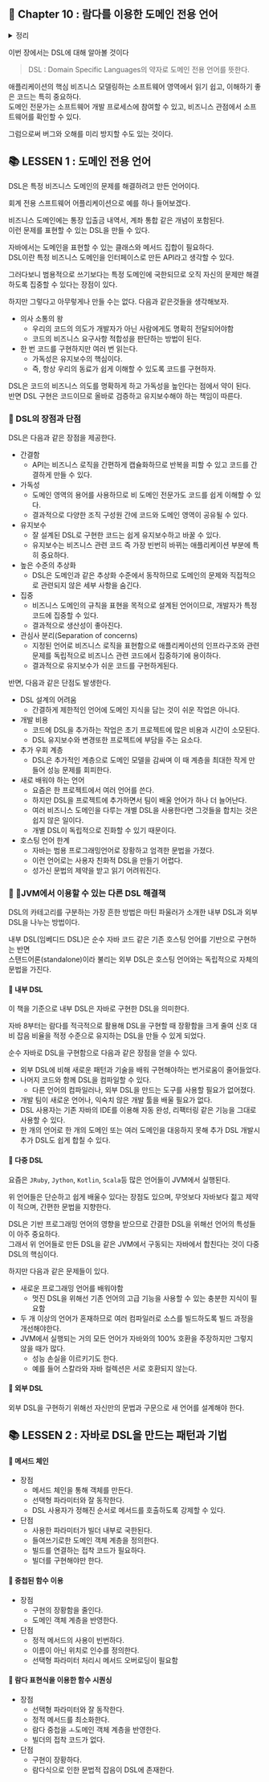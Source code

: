 ## 🌈 Chapter 10 : 람다를 이용한 도메인 전용 언어
<details><summary>정리</summary>
  
```
- DSL의 주요 기능은 개발자와 도메인 전문가 사이의 간격을 좁히는 것이다.
  - 애플리케이션의 비즈니스 로직을 구현하는 코드를 만든 사람이 프로그램이 사용될 비즈니스 필드의 전문 지식을 갖추긴 어렵다.
  - 개발자도 아닌 사람도 이해할 수 있는 언어로 이런 비즈니스 로직을 구현할 수 있다고 해서
  - 도메인 전문가가 프로그래머가 될 수 있는 것은 아니지만 적어도 로직을 읽고 검증하는 역할은 할 수 있다.
- DSL은 크개 내부적(DSL이 사용될 애플리케이션을 개발한 언어를 그대로 활용) DSL과 외부적(직접 언어를 설계해 사용함) DSL로 분류할 수 있다.
  - 내부적 DSL은 개발 노력이 적게 드는 반면 호스팅 언어의 문법 제약을 받는다.
  - 외부적 DSL은 높은 유연성을 제공하지만 구현하기가 어렵다.
- JVM에서 이용할 수 있는 스칼라, 그루비 등의 다른 언어로 다중 DSL을 개발할 수 있다.
  - 이들 언어는 Java보다 유연하며 간결한 편이다.
  - 하지만 이들을 Java와 통합하려면 빌드 과정이 복잡해지며 Java와의 상호 호환성 문제도 생길 수 있다.
- Java의 장황함과 문법적 엄격함 때문에 보통 자바는 내부적 DSL을 개발하는 언어로는 적합하지 않다.
  - 하지만 Java 8의 람다 표현식과 메서드 참조 덕분에 상황이 많이 개선되었다.
- 최신 Java는 자체 API에 작은 DSL을 제공한다.
  - 이들 `Stream`, `Collectors` 클래스 등에서 제공하는 작은 DSL은 특히 컬렉션 데이터의 정렬, 필터링, 변환, 그룹화에 유용하다.
- Java로 DSL을 구현할 때 보통 메서드 체인, 중첩 함수, 함수 시퀀싱 세 가지 패턴이 사용된다.
  - 각각의 패턴은 장단점이 있지만 모든 기법을 한 개의 DSL에 합쳐 장점만을 누릴 수 있다.
- 많은 Java 프레임워크와 라이브러리를 DSL을 통해 이용할 수 있다.
```

</details>

이번 장에서는 DSL에 대해 알아볼 것이다
  > DSL : Domain Specific Languages의 약자로 도메인 전용 언어를 뜻한다.

애플리케이션의 핵심 비즈니스 모델링하는 소프트웨어 영역에서 읽기 쉽고, 이해하기 좋은 코드는 특히 중요하다.    
도메인 전문가는 소프트웨어 개발 프로세스에 참여할 수 있고, 비즈니스 관점에서 소프트웨어를 확인할 수 있다.

그럼으로써 버그와 오해를 미리 방지할 수도 있는 것이다.



## 📚 LESSEN 1 : 도메인 전용 언어
DSL은 특정 비즈니스 도메인의 문제를 해결하려고 만든 언어이다.

회계 전용 스프트웨어 어플리케이션으로 예를 하나 들어보겠다.

비즈니스 도메인에는 통장 입출금 내역서, 계좌 통합 같은 개념이 포함된다.    
이런 문제를 표현할 수 있는 DSL을 만들 수 있다.

자바에서는 도메인을 표현할 수 있는 클래스와 메서드 집합이 필요하다.   
DSL이란 특정 비즈니스 도메인을 인터페이스로 만든 API라고 생각할 수 있다.

그러다보니 범용적으로 쓰기보다는 특정 도메인에 국한되므로 오직 자신의 문제만 해결하도록 집중할 수 있다는 장점이 있다.

하지만 그렇다고 아무렇게나 만들 수는 없다. 다음과 같은것들을 생각해보자.

- 의사 소통의 왕
  - 우리의 코드의 의도가 개발자가 아닌 사람에게도 명확히 전달되어야함
  - 코드의 비즈니스 요구사항 적합성을 판단하는 방법이 된다.
- 한 번 코드를 구현하지만 여러 번 읽는다.
  - 가독성은 유지보수의 핵심이다.
  - 즉, 항상 우리의 동료가 쉽게 이해할 수 있도록 코드를 구현하자.

DSL은 코드의 비즈니스 의도를 명확하게 하고 가독성을 높인다는 점에서 약이 된다.   
반면 DSL 구현은 코드이므로 올바로 검증하고 유지보수해야 하는 책임이 따른다. 

### 🎈 DSL의 장점과 단점
DSL은 다음과 같은 장점을 제공한다.
- 간결함
  - API는 비즈니스 로직을 간편하게 캡슐화하므로 반복을 피할 수 있고 코드를 간결하게 만들 수 있다.
- 가독성
  - 도메인 영역의 용어를 사용하므로 비 도메인 전문가도 코드를 쉽게 이해할 수 있다.
  - 결과적으로 다양한 조직 구성원 간에 코드와 도메인 영역이 공유될 수 있다.
- 유지보수
  - 잘 설계된 DSL로 구현한 코드는 쉽게 유지보수하고 바꿀 수 있다.
  - 유지보수는 비즈니스 관련 코드 즉 가장 빈번히 바뀌는 애플리케이션 부분에 특히 중요하다.
- 높은 수준의 추상화
  - DSL은 도메인과 같은 추상화 수준에서 동작하므로 도메인의 문제와 직접적으로 관련되지 않은 세부 사항을 숨긴다.
- 집중
  - 비즈니스 도메인의 규칙을 표현을 목적으로 설계된 언어이므로, 개발자가 특정 코드에 집중할 수 있다.
  - 결과적으로 생산성이 좋아진다.
- 관심사 분리(Separation of concerns)
  - 지정된 언어로 비즈니스 로직을 표현함으로 애플리케이션의 인프라구조와 관련 문제를 독립적으로 비즈니스 관련 코드에서 집중하기에 용이하다.
  - 결과적으로 유지보수가 쉬운 코드를 구현하게된다.

반면, 다음과 같은 단점도 발생한다.
- DSL 설계의 어려움
  - 간결하게 제한적인 언어에 도메인 지식을 담는 것이 쉬운 작업은 아니다.
- 개발 비용
  - 코드에 DSL을 추가하는 작업은 초기 프로젝트에 많은 비용과 시간이 소모된다.
  - DSL 유지보수와 변경또한 프로젝트에 부담을 주는 요소다.
- 추가 우회 계층
  - DSL은 추가적인 계층으로 도메인 모델을 감싸며 이 때 계층을 최대한 작게 만들어 성능 문제를 회피한다.
- 새로 배워야 하는 언어
  - 요즘은 한 프로젝트에서 여러 언어를 쓴다.
  - 하지만 DSL을 프로젝트에 추가하면서 팀이 배울 언어가 하나 더 늘어난다.
  - 여러 비즈니스 도메인을 다루는 개별 DSL을 사용한다면 그것들을 합치는 것은 쉽지 않은 일이다.
  - 개별 DSL이 독립적으로 진화할 수 있기 때문이다.
- 호스팅 언어 한계
  - 자바는 범용 프로그래밍언어로 장황하고 엄격한 문법을 가졌다.
  - 이런 언어로는 사용자 친화적 DSL을 만들기 어렵다.
  - 성가신 문법의 제약을 받고 읽기 어려워진다.

### 🎈 JVM에서 이용할 수 있는 다른 DSL 해결책
DSL의 카테고리를 구분하는 가장 흔한 방법은 마틴 파울러가 소개한 내부 DSL과 외부 DSL을 나누는 방법이다.

내부 DSL(임베디드 DSL)은 순수 자바 코드 같은 기존 호스팅 언어를 기반으로 구현하는 반면    
스탠드어론(standalone)이라 불리는 외부 DSL은 호스팅 언어와는 독립적으로 자체의 문법을 가진다.

#### 📕 내부 DSL
이 책을 기준으로 내부 DSL은 자바로 구현한 DSL을 의미한다.

자바 8부터는 람다를 적극적으로 활용해 DSL을 구현할 때 장황함을 크게 줄여 신호 대비 잡음 비율을 적정 수준으로 유지하는 DSL을 만들 수 있게 되었다.

순수 자바로 DSL을 구현함으로 다음과 같은 장점을 얻을 수 있다.

- 외부 DSL에 비해 새로운 패턴과 기술을 배워 구현해야하는 번거로움이 줄어들었다.
- 나머지 코드와 함께 DSL을 컴파일할 수 있다.
  - 다른 언어의 컴파일러나, 외부 DSL을 만드는 도구를 사용할 필요가 없어졌다.
- 개발 팀이 새로운 언어나, 익숙치 않은 개발 툴을 배울 필요가 없다.
- DSL 사용자는 기존 자바의 IDE를 이용해 자동 완성, 리팩터링 같은 기능을 그대로 사용할 수 있다.
- 한 개의 언어로 한 개의 도메인 또는 여러 도메인을 대응하지 못해 추가 DSL 개발시 추가 DSL도 쉽게 합칠 수 있다.

#### 📕 다중 DSL
요즘은 `JRuby`, `Jython`, `Kotlin`, `Scala`등 많은 언어들이 JVM에서 실행된다.

위 언어들은 단순하고 쉽게 배울수 있다는 장점도 있으며, 무엇보다 자바보다 젊고 제약이 적으며, 간편한 문법을 지향한다.
 
DSL은 기반 프로그래밍 언어의 영향을 받으므로 간결한 DSL을 위해선 언어의 특성들이 아주 중요하다.    
그래서 위 언어들로 만든 DSL을 같은 JVM에서 구동되는 자바에서 합친다는 것이 다중 DSL의 핵심이다.

하지만 다음과 같은 문제들이 있다.

- 새로운 프로그래밍 언어를 배워야함
  - 멋진 DSL을 위해선 기존 언어의 고급 기능을 사용할 수 있는 충분한 지식이 필요함
- 두 개 이상의 언어가 혼재하므로 여러 컴파일러로 소스를 빌드하도록 빌드 과정을 개선해야한다.
- JVM에서 실행되는 거의 모든 언어가 자바와의 100% 호환을 주장하지만 그렇지 않을 때가 많다.
  - 성능 손실을 이르키기도 한다.
  - 예를 들어 스칼라와 자바 컬렉션은 서로 호환되지 않는다.

#### 📕 외부 DSL
외부 DSL을 구현하기 위해선 자신만의 문법과 구문으로 새 언어를 설계해야 한다.

## 📚 LESSEN 2 : 자바로 DSL을 만드는 패턴과 기법

#### 📕 메서드 체인
- 장점
  - 메서드 체인을 통해 객체를 만든다.
  - 선택형 파라미터와 잘 동작한다.
  - DSL 사용자가 정해진 순서로 메서드를 호출하도록 강제할 수 있다.
- 단점
  - 사용한 파라미터가 빌더 내부로 국한된다.
  - 들여쓰기로한 도메인 객체 계층을 정의한다.
  - 빌드를 연결하는 접착 코드가 필요하다.
  - 빌더를 구현해야만 한다.

#### 📕 중첩된 함수 이용
- 장점
  - 구현의 장황함을 줄인다.
  - 도메인 객체 계층을 반영한다.
- 단점
  - 정적 메서드의 사용이 빈번하다.
  - 이름이 아닌 위치로 인수를 정의한다.
  - 선택형 파라미터 처리시 메서드 오버로딩이 필요함

#### 📕 람다 표현식을 이용한 함수 시퀀싱
- 장점
  - 선택형 파라미터와 잘 동작한다.
  - 정적 메서드를 최소화한다.
  - 람다 중첩을 ㅗ도메인 객체 계층을 반영한다.
  - 빌더의 접착 코드가 없다.
- 단점
  - 구현이 장황하다.
  - 람다식으로 인한 문법적 잡음이 DSL에 존재한다.
